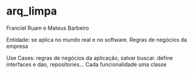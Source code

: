 # arq_limpa

Franciel Ruam e Mateus Barbeiro

Entidade: se aplica no mundo real e no software. Regras de negócios da empresa

Use Cases: regras de negócios da aplicação, salvar buscar. define interfaces e dao, repositories... Cada funcionalidade uma classe
